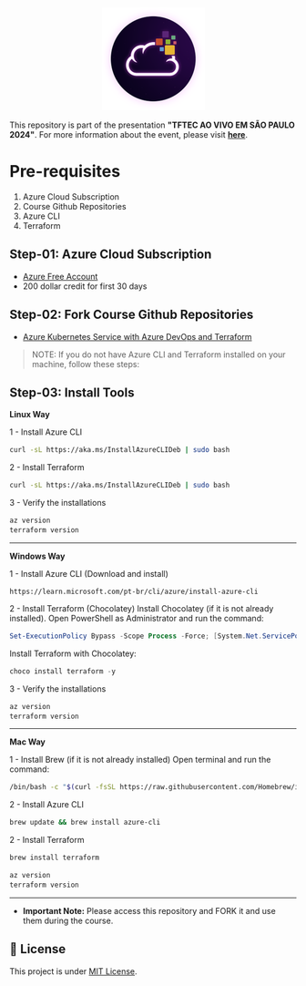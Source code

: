 <p align="center">
<img src="assets/images/unicast_logo.png">
</p>

This repository is part of the presentation **"TFTEC AO VIVO EM SÃO PAULO 2024"**. For more information about the event, please visit [**here**](https://www.tftec.com.br/tftecaovivo-2024/).

# Pre-requisites

1. Azure Cloud Subscription
2. Course Github Repositories
3. Azure CLI
4. Terraform

## Step-01: Azure Cloud Subscription

- [Azure Free Account](https://azure.microsoft.com/en-in/free/)
- 200 dollar credit for first 30 days

## Step-02: Fork Course Github Repositories

- [Azure Kubernetes Service with Azure DevOps and Terraform](https://github.com/asilvajunior/tftec-terraform-aovivo-24-iac)

>NOTE: If you do not have Azure CLI and Terraform installed on your machine, follow these steps:

## Step-03: Install Tools

**Linux Way**

1 - Install Azure CLI

```bash
curl -sL https://aka.ms/InstallAzureCLIDeb | sudo bash
```

2 - Install Terraform

```bash
curl -sL https://aka.ms/InstallAzureCLIDeb | sudo bash
```

3 - Verify the installations

```bash
az version
terraform version
````

--- 

**Windows Way**

1 - Install Azure CLI (Download and install)

```
https://learn.microsoft.com/pt-br/cli/azure/install-azure-cli
```

2 - Install Terraform (Chocolatey)
Install Chocolatey (if it is not already installed). Open PowerShell as Administrator and run the command:

```powershell
Set-ExecutionPolicy Bypass -Scope Process -Force; [System.Net.ServicePointManager]::SecurityProtocol = [System.Net.ServicePointManager]::SecurityProtocol -bor 3072; iex ((New-Object System.Net.WebClient).DownloadString('https://community.chocolatey.org/install.ps1'))
``` 

Install Terraform with Chocolatey:

```powershell
choco install terraform -y
```

3 - Verify the installations

```powershell
az version
terraform version
```

---

**Mac Way**

1 - Install Brew (if it is not already installed)
Open terminal and run the command:

```bash
/bin/bash -c "$(curl -fsSL https://raw.githubusercontent.com/Homebrew/install/HEAD/install.sh)"
````

2 - Install Azure CLI

```bash
brew update && brew install azure-cli
```

2 - Install Terraform

```bash
brew install terraform
```

```bash
az version
terraform version
````

---

- **Important Note:** Please access this repository and FORK it and use them during the course.

## :memo: License

This project is under [MIT License](./LICENSE).
